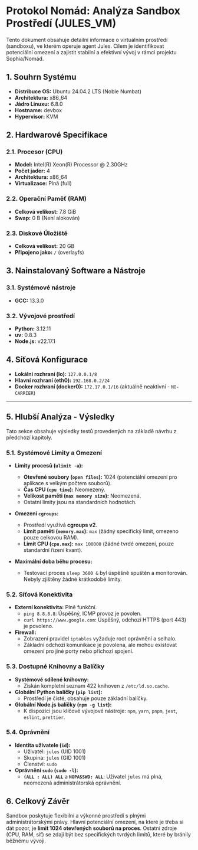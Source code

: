 # Protokol Nomád: Analýza Sandbox Prostředí (JULES_VM)

Tento dokument obsahuje detailní informace o virtuálním prostředí (sandboxu), ve kterém operuje agent Jules. Cílem je identifikovat potenciální omezení a zajistit stabilní a efektivní vývoj v rámci projektu Sophia/Nomád.

## 1. Souhrn Systému

- **Distribuce OS:** Ubuntu 24.04.2 LTS (Noble Numbat)
- **Architektura:** x86_64
- **Jádro Linuxu:** 6.8.0
- **Hostname:** devbox
- **Hypervisor:** KVM

## 2. Hardwarové Specifikace

### 2.1. Procesor (CPU)

- **Model:** Intel(R) Xeon(R) Processor @ 2.30GHz
- **Počet jader:** 4
- **Architektura:** x86_64
- **Virtualizace:** Plná (full)

### 2.2. Operační Paměť (RAM)

- **Celková velikost:** 7.8 GiB
- **Swap:** 0 B (Není alokován)

### 2.3. Diskové Úložiště

- **Celková velikost:** 20 GB
- **Připojeno jako:** `/` (overlayfs)

## 3. Nainstalovaný Software a Nástroje

### 3.1. Systémové nástroje

- **GCC:** 13.3.0

### 3.2. Vývojové prostředí

- **Python:** 3.12.11
- **uv:** 0.8.3
- **Node.js:** v22.17.1

## 4. Síťová Konfigurace

- **Lokální rozhraní (lo):** `127.0.0.1/8`
- **Hlavní rozhraní (eth0):** `192.168.0.2/24`
- **Docker rozhraní (docker0):** `172.17.0.1/16` (aktuálně neaktivní - `NO-CARRIER`)

---

## 5. Hlubší Analýza - Výsledky

Tato sekce obsahuje výsledky testů provedených na základě návrhu z předchozí kapitoly.

### 5.1. Systémové Limity a Omezení

- **Limity procesů (`ulimit -a`):**
  - **Otevřené soubory (`open files`):** 1024 (potenciální omezení pro aplikace s velkým počtem souborů).
  - **Čas CPU (`cpu time`):** Neomezený.
  - **Velikost paměti (`max memory size`):** Neomezená.
  - Ostatní limity jsou na standardních hodnotách.

- **Omezení `cgroups`:**
  - Prostředí využívá **cgroups v2**.
  - **Limit paměti (`memory.max`):** `max` (žádný specifický limit, omezeno pouze celkovou RAM).
  - **Limit CPU (`cpu.max`):** `max 100000` (žádné tvrdé omezení, pouze standardní řízení kvant).

- **Maximální doba běhu procesu:**
  - Testovací proces `sleep 3600 &` byl úspěšně spuštěn a monitorován. Nebyly zjištěny žádné krátkodobé limity.

### 5.2. Síťová Konektivita

- **Externí konektivita:** Plně funkční.
  - `ping 8.8.8.8`: Úspěšný, ICMP provoz je povolen.
  - `curl https://www.google.com`: Úspěšný, odchozí HTTPS (port 443) je povoleno.
- **Firewall:**
  - Zobrazení pravidel `iptables` vyžaduje root oprávnění a selhalo.
  - Základní odchozí komunikace je povolena, ale mohou existovat omezení pro jiné porty nebo příchozí spojení.

### 5.3. Dostupné Knihovny a Balíčky

- **Systémové sdílené knihovny:**
  - Získán kompletní seznam 422 knihoven z `/etc/ld.so.cache`.
- **Globální Python balíčky (`pip list`):**
  - Prostředí je čisté, obsahuje pouze základní balíčky.
- **Globální Node.js balíčky (`npm -g list`):**
  - K dispozici jsou klíčové vývojové nástroje: `npm`, `yarn`, `pnpm`, `jest`, `eslint`, `prettier`.

### 5.4. Oprávnění

- **Identita uživatele (`id`):**
  - Uživatel: `jules` (UID 1001)
  - Skupina: `jules` (GID 1001)
  - Členství: `sudo`
- **Oprávnění `sudo` (`sudo -l`):**
  - **`(ALL : ALL) ALL`** a **`NOPASSWD: ALL`**: Uživatel `jules` má plná, neomezená administrátorská oprávnění.

## 6. Celkový Závěr

Sandbox poskytuje flexibilní a výkonné prostředí s plnými administrátorskými právy. Hlavní potenciální omezení, na které je třeba si dát pozor, je **limit 1024 otevřených souborů na proces**. Ostatní zdroje (CPU, RAM, síť) se zdají být bez specifických tvrdých limitů, které by bránily běžnému vývoji.
